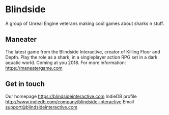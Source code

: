 # Blindside
A group of Unreal Engine veterans making cool games about sharks n stuff.

## Maneater
The latest game from the Blindside Interactive, creator of Killing Floor and Depth. Play the role as a shark, in a singleplayer action RPG set in a dark aquatic world. Coming at you 2018. For more information: https://maneatergame.com

## Get in touch
Our homepage https://blindsideinteractive.com
IndieDB profile http://www.indiedb.com/company/blindside-interactive
Email support@blindsideinteractive.com
